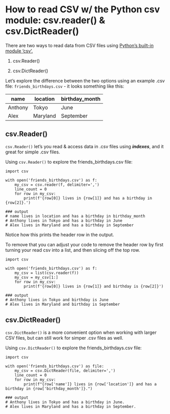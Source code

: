 # How to read CSV w/ the Python csv module: csv.reader() & csv.DictReader()

There are two ways to read data from CSV files using [Python’s built-in module ‘csv’.](https://docs.python.org/3/library/csv.html)

1.  csv.Reader()

3.  csv.DictReader()

Let’s explore the difference between the two options using an example .csv file: `friends_birthdays.csv` \- it looks something like this:

| name | location | birthday_month |
| --- | --- | --- |
| Anthony | Tokyo | June |
| Alex | Maryland | September |

## csv.Reader()

`csv.Reader()` let’s you read & access data in .csv files using _**indexes**_, and it great for simple .csv files.

Using `csv.Reader()` to explore the friends_birthdays.csv file:

    import csv
    
    with open('friends_birthdays.csv') as f:
        my_csv = csv.reader(f, delimiter=',')
        line_count = 0
        for row in my_csv:
            print(f'{row[0]} lives in {row[1]} and has a birthday in {row[2]}.')
    
    ### output
    # name lives in location and has a birthday in birthday_month
    # Anthony lives in Tokyo and has a birthday in June
    # Alex lives in Maryland and has a birthday in September

Notice how this prints the header row in the output.

To remove that you can adjust your code to remove the header row by first turning your read csv into a list, and then slicing off the top row.

    import csv
    
    with open('friends_birthdays.csv') as f:
        my_csv = list(csv.reader(f))
        my_csv = my_csv[1:]
        for row in my_csv:
            print(f'{row[0]} lives in {row[1]} and birthday is {row[2]}')
    
    ### output
    # Anthony lives in Tokyo and birthday is June
    # Alex lives in Maryland and birthday is September

## csv.DictReader()

`csv.DictReader()` is a more convenient option when working with larger CSV files, but can still work for simper .csv files as well.

Using `csv.DictReader()` to explore the friends_birthdays.csv file:

    import csv
    
    with open('friends_birthdays.csv') as file:
        my_csv = csv.DictReader(file, delimiter=',')
        line_count = 0
        for row in my_csv:
            print(f"{row['name']} lives in {row['location']} and has a birthday in {row['birthday_month']}.")
    
    ### output
    # Anthony lives in Tokyo and has a birthday in June.
    # Alex lives in Maryland and has a birthday in September.